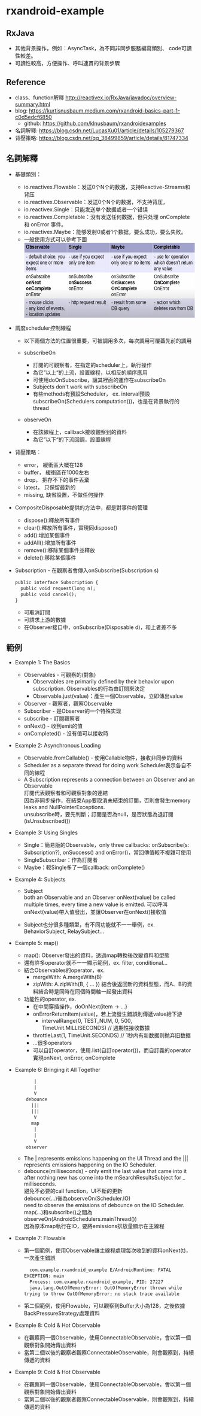 # rxandroid-example
## RxJava
- 其他背景操作，例如：AsyncTask，為不同非同步服務編寫類別、 code可讀性較差。  
- 可讀性較高，方便操作、呼叫連貫的背景步驟

## Reference
- class、function解釋 http://reactivex.io/RxJava/javadoc/overview-summary.html
- blog: https://kurtisnusbaum.medium.com/rxandroid-basics-part-1-c0d5edcf6850
  - github: https://github.com/klnusbaum/rxandroidexamples
- 名詞解釋: https://blog.csdn.net/LucasXu01/article/details/105279367
- 背壓策略: https://blog.csdn.net/qq_38499859/article/details/81747334

## 名詞解釋
- 基礎類別：
  - io.reactivex.Flowable：发送0个N个的数据，支持Reactive-Streams和背压
  - io.reactivex.Observable：发送0个N个的数据，不支持背压，
  - io.reactivex.Single：只能发送单个数据或者一个错误
  - io.reactivex.Completable：没有发送任何数据，但只处理 onComplete 和 onError 事件。
  - io.reactivex.Maybe：能够发射0或者1个数据，要么成功，要么失败。
  - 一般使用方式可以參考下圖
    <img src="Docs/base_class.png" height="200" alt="base_class"/>  
  
- 調度scheduler控制線程
  - 以下兩個方法的位置很重要，可被調用多次，每次調用可覆蓋先前的調用  
  
  - subscribeOn 
    - 訂閱的可觀察者，在指定的scheduler上，執行操作
    - 為它”以上“的上流，設置線程，以相反的順序應用
    - 可使用doOnSubscribe，讓其裡面的運作在subscribeOn
    - Subjects don't work with subscribeOn
    - 有些methods有預設Scheduler，
      ex. interval預設subscribeOn(Schedulers.computation())，也是在背景執行的thread

  - observeOn 
    - 在該線程上，callback接收觀察到的資料
    - 為它”以下“的下流回調，設置線程
  
- 背壓策略：
  - error， 緩衝區大概在128
  - buffer， 緩衝區在1000左右
  - drop， 把存不下的事件丟棄
  - latest， 只保留最新的
  - missing, 缺省設置，不做任何操作

- CompositeDisposable提供的方法中，都是對事件的管理
  - dispose():釋放所有事件
  - clear():釋放所有事件，實現同dispose()
  - add():增加某個事件
  - addAll():增加所有事件
  - remove():移除某個事件並釋放
  - delete():移除某個事件

- Subscription - 在觀察者會傳入onSubscribe(Subscription s)
  ```
  public interface Subscription {
    public void request(long n);
    public void cancel();
  }
  ```  
  - 可取消訂閱
  - 可請求上游的數據
  - 在Observer接口中，onSubscribe(Disposable d)，和上者差不多
    
## 範例
- Example 1: The Basics
  - Observables - 可觀察的(對象)
    - Observables are primarily defined by their behavior upon subscription.
      Observables的行為由訂閱來決定
    - Observable.just(value)：產生一個Observable，立即傳出value
  - Observer - 觀察者，觀察Observable
  - Subscriber - 是Observer的一个特殊实现
  - subscribe - 訂閱觀察者
  - onNext() - 收到emit的值
  - onCompleted() - 沒有值可以接收時
    
- Example 2: Asynchronous Loading 
  - Observable.fromCallable() - 使用Callable物件，接收非同步的資料
  - Scheduler as a separate thread for doing work
    Scheduler表示各自不同的線程
  - A Subscription represents a connection between an Observer and an Observable  
    訂閱代表觀察者和可觀察對象的連結  
    因為非同步操作，在結束App要取消未結束的訂閱，否則會發生memory leaks and NullPointerExceptions.  
    unsubscribe時，要先判斷；訂閱是否為null，是否狀態為退訂閱(isUnsubscribed())  
    
- Example 3: Using Singles
  - Single：簡易版的Observable，only three callbacks: onSubscribe(s: Subscription?), onSuccess() and onError()，當回傳值較不複雜可使用
  - SingleSubscriber：作為訂閱者
  - Maybe：較Single多了一個callback: onComplete()

- Example 4: Subjects
  - Subject  
    both an Observable and an Observer
    onNext(value) be called multiple times, every time a new value is emitted.
    可以呼叫onNext(value)帶入值發出，並讓Observer在onNext()接收值
  
  - Subject也分很多種類型，有不同功能就不一一舉例，ex. BehaviorSubject, RelaySubject...

- Example 5: map()
  - map(): Observer發出的資料，透過map轉換後改變資料和型態
  - 還有許多operator就不一一顯示範例，ex. filter, conditional...
  - 結合Observables的operator，ex. 
    - mergeWith: A.mergeWith(B)
    - zipWith: A.zipWith(B, { ... }) 結合後返回新的資料型態，而A、B的資料結合時是同時在同個時間軸一起發出資料
  - 功能性的operator, ex.
    - 在中間穿插操作，doOnNext{item -> ...}
    - onErrorReturnItem(value)，若上流發生錯誤則傳遞value給下游
      - intervalRange(0, TEST_NUM, 0, 500, TimeUnit.MILLISECONDS)  // 週期性接收數據
    - throttleLast(1, TimeUnit.SECONDS)  // 1秒内有新数据则抛弃旧数据
    - ...很多operators
    - 可以自訂operator，使用.list(自訂operator())，而自訂義的operator實現onNext, onError, onComplete

- Example 6: Bringing it All Together
  ```
         |  
         |  
         V  
      debounce
        |||
        |||
         V
        map
         |
         |
         V
      observer
  ```
  - The | represents emissions happening on the UI Thread and the ||| represents emissions happening on the IO Scheduler.
  - debounce(milliseconds) - only emit the last value that came into it after nothing new has come into the mSearchResultsSubject for _ milliseconds.  
    避免不必要的call function，UI不斷的更新  
    debounce(...)後為observeOn(Scheduler.IO)  
    need to observe the emissions of debounce on the IO Scheduler.  
    map(...)和subscribe()之間為observeOn(AndroidSchedulers.mainThread())  
    因為原本map執行在IO，要將emissions排放量顯示在主線程

- Example 7: Flowable
  - 第一個範例，使用Observable讓主線程處理每次收到的資料onNext(t)，一次產生錯誤
    ```
      com.example.rxandroid_example E/AndroidRuntime: FATAL EXCEPTION: main
      Process: com.example.rxandroid_example, PID: 27227
      java.lang.OutOfMemoryError: OutOfMemoryError thrown while trying to throw OutOfMemoryError; no stack trace available
    ```

  - 第二個範例，使用Flowable，可以觀察到Buffer大小為128，之後依據BackPressureStrategy處理資料

- Example 8: Cold & Hot Observable
  - 在觀察同一個Observable，使用ConnectableObservable，會以第一個觀察對象開始傳出資料
  - 當第二個以後的觀察者觀察ConnectableObservable，則會觀察到，持續傳遞的資料

- Example 9: Cold & Hot Observable
  - 在觀察同一個Observable，使用ConnectableObservable，會以第一個觀察對象開始傳出資料
  - 當第二個以後的觀察者觀察ConnectableObservable，則會觀察到，持續傳遞的資料
